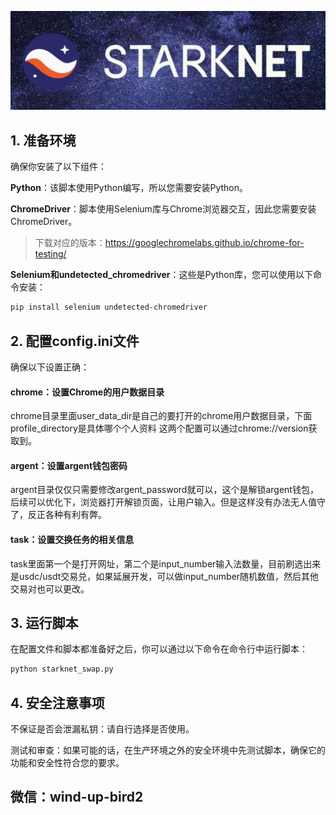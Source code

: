![Image text](https://github.com/windupbird66/img_folder/blob/main/31631692951655_.pic_hd.jpg)

## 1. 准备环境

确保你安装了以下组件：

**Python**：该脚本使用Python编写，所以您需要安装Python。

**ChromeDriver**：脚本使用Selenium库与Chrome浏览器交互，因此您需要安装ChromeDriver。  

> 下载对应的版本：https://googlechromelabs.github.io/chrome-for-testing/  

**Selenium和undetected_chromedriver**：这些是Python库，您可以使用以下命令安装：

```bash
pip install selenium undetected-chromedriver
```

## 2. 配置config.ini文件

确保以下设置正确：

#### chrome：设置Chrome的用户数据目录

chrome目录里面user_data_dir是自己的要打开的chrome用户数据目录，下面profile_directory是具体哪个个人资料 这两个配置可以通过chrome://version获取到。

#### argent：设置argent钱包密码

argent目录仅仅只需要修改argent_password就可以，这个是解锁argent钱包，后续可以优化下，浏览器打开解锁页面，让用户输入。但是这样没有办法无人值守了，反正各种有利有弊。

#### task：设置交换任务的相关信息

task里面第一个是打开网址，第二个是input_number输入法数量，目前刷选出来是usdc/usdt交易兑，如果延展开发，可以做input_number随机数值，然后其他交易对也可以更改。

## 3. 运行脚本

在配置文件和脚本都准备好之后，你可以通过以下命令在命令行中运行脚本：

```bash
python starknet_swap.py
```

## 4. 安全注意事项

不保证是否会泄漏私钥：请自行选择是否使用。

测试和审查：如果可能的话，在生产环境之外的安全环境中先测试脚本，确保它的功能和安全性符合您的要求。

## 微信：wind-up-bird2
